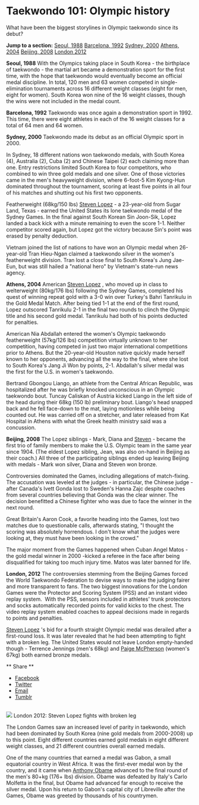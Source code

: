 Taekwondo 101: Olympic history
==============================

What have been the biggest storylines in Olympic taekwondo since its debut?

**Jump to a section:**
[Seoul, 1988](#1988)
[Barcelona, 1992](#1992)
[Sydney, 2000](#2000)
[Athens, 2004](#2004)
[Beijing, 2008](#2008)
[London 2012](#2012)

<a href="" id="1988"></a> **Seoul, 1988**
With the Olympics taking place in South Korea - the birthplace of taekwondo - the martial art became a demonstration sport for the first time, with the hope that taekwondo would eventually become an official medal discipline. In total, 120 men and 63 women competed in single-elimination tournaments across 16 different weight classes (eight for men, eight for women). South Korea won nine of the 16 weight classes, though the wins were not included in the medal count.

<a href="" id="1992"></a> **Barcelona, 1992**
Taekwondo was once again a demonstration sport in 1992. This time, there were eight athletes in each of the 16 weight classes for a total of 64 men and 64 women.

<a href="" id="2000"></a> **Sydney, 2000**
Taekwondo made its debut as an official Olympic sport in 2000.

In Sydney, 18 different nations won taekwondo medals, with South Korea (4), Australia (2), Cuba (2) and Chinese Taipei (2) each claiming more than one. Entry restrictions limited South Korea to four competitors, who combined to win three gold medals and one silver. One of those victories came in the men's heavyweight division, where 6-foot-5 Kim Kyong-Hun dominated throughout the tournament, scoring at least five points in all four of his matches and shutting out his first two opponents.

Featherweight (68kg/150 lbs) [Steven Lopez](http://results.nbcolympics.com/athletes/athlete=lopez-steven/index.html) - a 23-year-old from Sugar Land, Texas - earned the United States its lone taekwondo medal of the Sydney Games. In the final against South Korean Sin Joon-Sik, Lopez landed a back kick with a minute remaining to even the score 1-1. Neither competitor scored again, but Lopez got the victory because Sin's point was erased by penalty deduction.

Vietnam joined the list of nations to have won an Olympic medal when 26-year-old Tran Hieu-Ngan claimed a taekwondo silver in the women's featherweight division. Tran lost a close final to South Korea's Jung Jae-Eun, but was still hailed a "national hero" by Vietnam's state-run news agency.

<a href="" id="2004"></a> **Athens, 2004**
American [Steven Lopez](http://results.nbcolympics.com/athletes/athlete=lopez-steven/index.html) , who moved up in class to welterweight (80kg/176 lbs) following the Sydney Games, completed his quest of winning repeat gold with a 3-0 win over Turkey's Bahri Tanrikulu in the Gold Medal Match. After being tied 1-1 at the end of the first round, Lopez outscored Tanrikulu 2-1 in the final two rounds to clinch the Olympic title and his second gold medal. Tanrikulu had both of his points deducted for penalties.

American Nia Abdallah entered the women's Olympic taekwondo featherweight (57kg/126 lbs) competition virtually unknown to her competition, having competed in just two major international competitions prior to Athens. But the 20-year-old Houston native quickly made herself known to her opponents, advancing all the way to the final, where she lost to South Korea's Jang Ji Won by points, 2-1. Abdallah's silver medal was the first for the U.S. in women's taekwondo.

Bertrand Gbongou Liango, an athlete from the Central African Republic, was hospitalized after he was briefly knocked unconscious in an Olympic taekwondo bout. Tuncay Caliskan of Austria kicked Liango in the left side of the head during their 68kg (150 lb) preliminary bout. Liango's head snapped back and he fell face-down to the mat, laying motionless while being counted out. He was carried off on a stretcher, and later released from Kat Hospital in Athens with what the Greek health ministry said was a concussion.

<a href="" id="2008"></a> **Beijing, 2008**
The Lopez siblings - Mark, Diana and [Steven](http://results.nbcolympics.com/athletes/athlete=lopez-steven/index.html) - became the first trio of family members to make the U.S. Olympic team in the same year since 1904. (The eldest Lopez sibling, Jean, was also on-hand in Beijing as their coach.) All three of the participating siblings ended up leaving Beijing with medals - Mark won silver, Diana and Steven won bronze.

Controversies dominated the Games, including allegations of match-fixing. The accusation was leveled at the judges - in particular, the Chinese judge - after Canada's Ivett Gonda lost to Sweden's Hanna Zajc despite coaches from several countries believing that Gonda was the clear winner. The decision benefitted a Chinese fighter who was due to face the winner in the next round.

Great Britain's Aaron Cook, a favorite heading into the Games, lost two matches due to questionable calls, afterwards stating, "I thought the scoring was absolutely horrendous. I don't know what the judges were looking at, they must have been looking in the crowd."

The major moment from the Games happened when Cuban Angel Matos - the gold medal winner in 2000 -kicked a referee in the face after being disqualified for taking too much injury time. Matos was later banned for life.

<a href="" id="2012"></a> **London, 2012**
The controversies stemming from the Beijing Games forced the World Taekwondo Federation to devise ways to make the judging fairer and more transparent to fans. The two biggest innovations for the London Games were the Protector and Scoring System (PSS) and an instant video replay system.  With the PSS, sensors included in athletes' trunk protectors and socks automatically recorded points for valid kicks to the chest. The video replay system enabled coaches to appeal decisions made in regards to points and penalties.

[Steven Lopez](http://results.nbcolympics.com/athletes/athlete=lopez-steven/index.html) 's bid for a fourth straight Olympic medal was derailed after a first-round loss. It was later revealed that he had been attempting to fight with a broken leg. The United States would not leave London empty-handed though - Terrence Jennings (men's 68kg) and [Paige McPherson](http://results.nbcolympics.com/athletes/athlete=mcpherson-paige/index.html) (women's 67kg) both earned bronze medals.

<span class="social-links--title"> ** <span class="social-links--title-text"> Share </span> ** </span>
-   [<span class="icon-facebook" title="Facebook"> </span> <span class="element-invisible"> Facebook </span>](#)
-   [<span class="icon-twitter" title="Twitter"> </span> <span class="element-invisible"> Twitter </span>](#)
-   [<span class="icon-email" title="Email"> </span> <span class="element-invisible"> Email </span>](mailto:?subject=Taekwondo%20101%3A%20Olympic%20history&body=http%3A//www.nbcolympics.com/news/taekwondo-101-olympic-history)
-   [<span class="icon-tumblr" title="Tumblr"> </span> <span class="element-invisible"> Tumblr </span>](#)

<a href="/video/2012-olympic-taekwondo-steven-lopez-fights-broken-leg" class="inline-card--video-link video-popup"><br />
</a>
<img src="/sites/default/files/field_image/09June2016/steven_lopez_2012_olympics_usatsi_6475250_1376.jpg" class="inline-card--video-thumb" />
London 2012: Steven Lopez fights with broken leg
<span class="click-to-view"> </span>

The London Games saw an increased level of parity in taekwondo, which had been dominated by South Korea (nine gold medals from 2000-2008) up to this point. Eight different countries earned gold medals in eight different weight classes, and 21 different countries overall earned medals.

One of the many countries that earned a medal was Gabon, a small equatorial country in West Africa. It was the first-ever medal won by the country, and it came when [Anthony Obame](http://results.nbcolympics.com/athletes/athlete=obame-anthony/index.html) advanced to the final round of the men's 80+kg (176+ lbs) division. Obame was defeated by Italy's Carlo Molfetta in the final, but Obame had advanced far enough to receive the silver medal. Upon his return to Gabon's capital city of Libreville after the Games, Obame was greeted by thousands of his countrymen.



